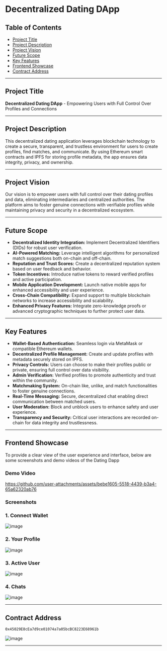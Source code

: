 # Decentralized Dating DApp

## Table of Contents
- [Project Title](#project-title)
- [Project Description](#project-description)
- [Project Vision](#project-vision)
- [Future Scope](#future-scope)
- [Key Features](#key-features)
- [Frontend Showcase](#frontend-showcase)
- [Contract Address](#contract-address)

---

## Project Title
**Decentralized Dating DApp** - Empowering Users with Full Control Over Profiles and Connections

---

## Project Description
This decentralized dating application leverages blockchain technology to create a secure, transparent, and trustless environment for users to create profiles, find matches, and communicate. By using Ethereum smart contracts and IPFS for storing profile metadata, the app ensures data integrity, privacy, and ownership.

---

## Project Vision
Our vision is to empower users with full control over their dating profiles and data, eliminating intermediaries and centralized authorities. The platform aims to foster genuine connections with verifiable profiles while maintaining privacy and security in a decentralized ecosystem.

---

## Future Scope

- **Decentralized Identity Integration:** Implement Decentralized Identifiers (DIDs) for robust user verification.  
- **AI-Powered Matching:** Leverage intelligent algorithms for personalized match suggestions both on-chain and off-chain.  
- **Reputation and Trust Scores:** Create a decentralized reputation system based on user feedback and behavior.  
- **Token Incentives:** Introduce native tokens to reward verified profiles and active participation.  
- **Mobile Application Development:** Launch native mobile apps for enhanced accessibility and user experience.  
- **Cross-Chain Compatibility:** Expand support to multiple blockchain networks to increase accessibility and scalability.  
- **Enhanced Privacy Features:** Integrate zero-knowledge proofs or advanced cryptographic techniques to further protect user data.

---

## Key Features

- **Wallet-Based Authentication:** Seamless login via MetaMask or compatible Ethereum wallets.  
- **Decentralized Profile Management:** Create and update profiles with metadata securely stored on IPFS.  
- **Privacy Controls:** Users can choose to make their profiles public or private, ensuring full control over data visibility.  
- **Admin Verification:** Verified profiles to promote authenticity and trust within the community.  
- **Matchmaking System:** On-chain like, unlike, and match functionalities to foster genuine connections.  
- **Real-Time Messaging:** Secure, decentralized chat enabling direct communication between matched users.  
- **User Moderation:** Block and unblock users to enhance safety and user experience.  
- **Transparency and Security:** Critical user interactions are recorded on-chain for data integrity and trustlessness.

---

## Frontend Showcase

To provide a clear view of the user experience and interface, below are some screenshots and demo videos of the Dating Dapp

### Demo Video 

https://github.com/user-attachments/assets/bebe1605-5518-4439-b3a4-65a62320ab76

### Screenshots

### 1. Connect Wallet

![image](https://github.com/user-attachments/assets/24dd601b-7c95-403e-97bb-d565cf8b7584)

### 2. Your Profile 

![image](https://github.com/user-attachments/assets/27374d95-894f-4a9e-ba3b-773707183049)

### 3. Active User

![image](https://github.com/user-attachments/assets/bb08110d-5ed2-4a53-85af-4b2b81a5c99b)

### 4. Chats


![image](https://github.com/user-attachments/assets/e11ba153-028f-4c2b-92b8-5f3c11c991c5)


---

## Contract Address

`0x45029E8cEa7d9ce01074a7a05bcBC8223E68961b`


![image](https://github.com/user-attachments/assets/bc1d0bef-f315-4ca9-9b35-8582209a08c9)


---


